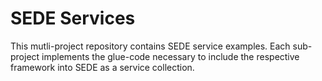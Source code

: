 # SEDE Services

This mutli-project repository contains SEDE service examples.
Each sub-project implements the glue-code necessary to include the respective framework into SEDE as a service collection.